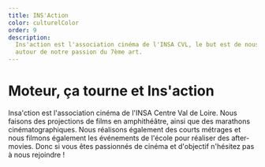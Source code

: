```yaml
---
title: INS'Action
color: culturelColor
order: 9
description:
  Ins'action est l'association cinéma de l'INSA CVL, le but est de nous réunir
  autour de notre passion du 7ème art.
---
```


# Moteur, ça tourne et Ins'action

<campus-center>
  <campus-responsive-image
    folder-name="federation/culturel/ins-action"
    name="logo.png"
    max-width="400"></campus-responsive-image>
</campus-center>

Insa'ction est l'association cinéma de l'INSA Centre Val de Loire. Nous faisons
des projections de films en amphithéâtre, ainsi que des marathons
cinématographiques. Nous réalisons également des courts métrages et nous filmons
également les événements de l'école pour réaliser des after-movies. Donc si vous
êtes passionnés de cinéma et d'objectif n'hésitez pas à nous rejoindre !
